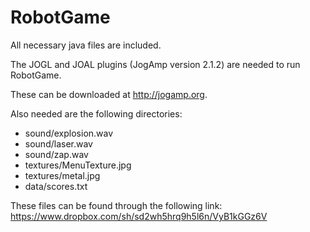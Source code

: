 RobotGame
=========
All necessary java files are included.

The JOGL and JOAL plugins (JogAmp version 2.1.2) are needed to run RobotGame.

These can be downloaded at http://jogamp.org.

Also needed are the following directories:

* sound/explosion.wav
* sound/laser.wav
* sound/zap.wav
* textures/MenuTexture.jpg
* textures/metal.jpg
* data/scores.txt

These files can be found through the following link:
https://www.dropbox.com/sh/sd2wh5hrq9h5l6n/VyB1kGGz6V
